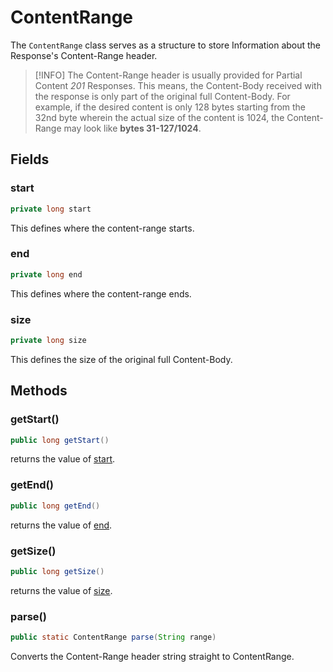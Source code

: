 # ContentRange
The `ContentRange` class serves as a structure to store Information about the
Response's Content-Range header. 

> [!INFO]
> The Content-Range header is usually provided for Partial Content *201*
> Responses. This means, the Content-Body received with the response is only
> part of the original full Content-Body. For example, if the desired content
> is only 128 bytes starting from the 32nd byte wherein the actual size of the
> content is 1024, the Content-Range may look like **bytes 31-127/1024**.

## Fields
### start
```java
private long start
```

This defines where the content-range starts.

### end
```java
private long end
```

This defines where the content-range ends.

### size
```java
private long size
```

This defines the size of the original full Content-Body.

## Methods
### getStart()
```java
public long getStart()
```
returns the value of [start](#start).

### getEnd()
```java
public long getEnd()
```
returns the value of [end](#end).

### getSize()
```java
public long getSize()
```
returns the value of [size](#size).

### parse()
```java
public static ContentRange parse(String range)
```
Converts the Content-Range header string straight to ContentRange.

